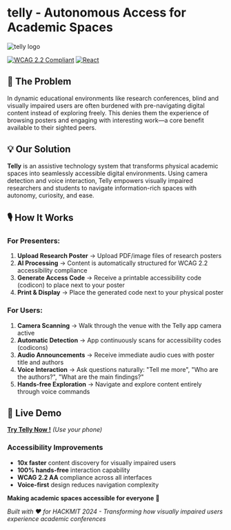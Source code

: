 # telly - Autonomous Access for Academic Spaces

![telly logo](./assets/telly-demo.png)

[![WCAG 2.2 Compliant](https://img.shields.io/badge/WCAG-2.2%20AA-green)](https://www.w3.org/WAI/WCAG22/quickref/)
[![React](https://img.shields.io/badge/React-18.0+-61DAFB?logo=react)](https://reactjs.org/)

## 🔦 The Problem

In dynamic educational environments like research conferences, blind and visually impaired users are often burdened with pre-navigating digital content instead of exploring freely. This denies them the experience of browsing posters and engaging with interesting work—a core benefit available to their sighted peers.

## 💡 Our Solution

**Telly** is an assistive technology system that transforms physical academic spaces into seamlessly accessible digital environments. Using camera detection and voice interaction, Telly empowers visually impaired researchers and students to navigate information-rich spaces with autonomy, curiosity, and ease.

## 🎙️ How It Works

### For Presenters:
1. **Upload Research Poster** → Upload PDF/image files of research posters
2. **AI Processing** → Content is automatically structured for WCAG 2.2 accessibility compliance
3. **Generate Access Code** → Receive a printable accessibility code (codicon) to place next to your poster
4. **Print & Display** → Place the generated code next to your physical poster

### For Users:
1. **Camera Scanning** → Walk through the venue with the Telly app camera active
2. **Automatic Detection** → App continuously scans for accessibility codes (codicons)
3. **Audio Announcements** → Receive immediate audio cues with poster title and authors
4. **Voice Interaction** → Ask questions naturally: "Tell me more", "Who are the authors?", "What are the main findings?"
5. **Hands-free Exploration** → Navigate and explore content entirely through voice commands

## 🚀 Live Demo

[**Try Telly Now !**](https://v0-telly-cpqfj26bx-correoparamisfakes-2206s-projects.vercel.app/) *(Use your phone)*

### Accessibility Improvements
- **10x faster** content discovery for visually impaired users
- **100% hands-free** interaction capability
- **WCAG 2.2 AA** compliance across all interfaces
- **Voice-first** design reduces navigation complexity


**Making academic spaces accessible for everyone** 🌟

*Built with ❤️ for HACKMIT 2024 - Transforming how visually impaired users experience academic conferences*
